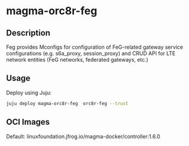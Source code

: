 # magma-orc8r-feg

## Description

Feg provides Mconfigs for configuration of FeG-related gateway service configurations 
(e.g. s6a_proxy, session_proxy) and CRUD API for LTE network entities 
(FeG networks, federated gateways, etc.)

## Usage
Deploy using Juju:

```bash
juju deploy magma-orc8r-feg  orc8r-feg --trust
```

## OCI Images

Default: linuxfoundation.jfrog.io/magma-docker/controller:1.6.0

